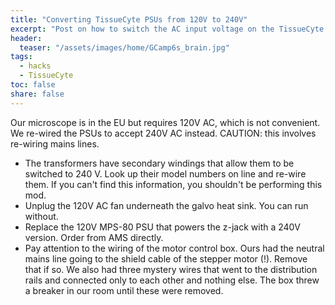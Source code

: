 ```yaml
---
title: "Converting TissueCyte PSUs from 120V to 240V"
excerpt: "Post on how to switch the AC input voltage on the TissueCyte control boxes"
header:
  teaser: "/assets/images/home/GCamp6s_brain.jpg"
tags: 
  - hacks
  - TissueCyte
toc: false
share: false
---
```



Our microscope is in the EU but requires 120V AC, which is not convenient. 
We re-wired the PSUs to accept 240V AC instead. 
CAUTION: this involves re-wiring mains lines.


* The transformers have secondary windings that allow them to be switched to 240 V. Look up their model numbers on line and re-wire them. If you can't find this information, you shouldn't be performing this mod.
* Unplug the 120V AC fan underneath the galvo heat sink. You can run without.
* Replace the 120V MPS-80 PSU that powers the z-jack with a 240V version. Order from AMS directly.
* Pay attention to the wiring of the motor control box. Ours had the neutral mains line going to the shield cable of the stepper motor (!). Remove that if so. We also had three mystery wires that went to the distribution rails and connected only to each other and nothing else. The box threw a breaker in our room until these were removed.
